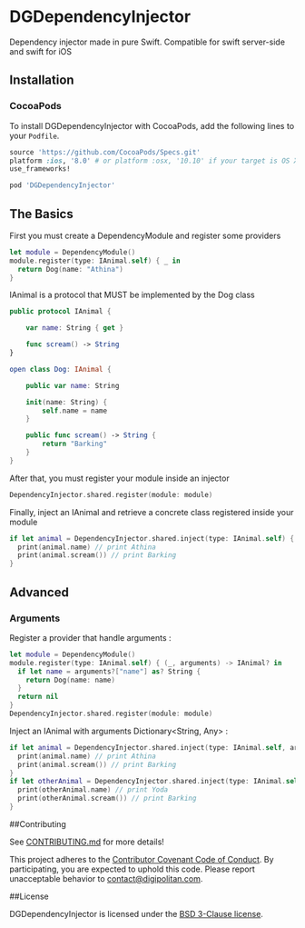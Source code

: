# DGDependencyInjector
Dependency injector made in pure Swift. Compatible for swift server-side and swift for iOS

## Installation

### CocoaPods

To install DGDependencyInjector with CocoaPods, add the following lines to your `Podfile`.

```ruby
source 'https://github.com/CocoaPods/Specs.git'
platform :ios, '8.0' # or platform :osx, '10.10' if your target is OS X.
use_frameworks!

pod 'DGDependencyInjector'
```

## The Basics

First you must create a DependencyModule and register some providers

```swift
let module = DependencyModule()
module.register(type: IAnimal.self) { _ in
  return Dog(name: "Athina")
}
```

IAnimal is a protocol that MUST be implemented by the Dog class

```swift
public protocol IAnimal {

    var name: String { get }

    func scream() -> String
}

open class Dog: IAnimal {

    public var name: String

    init(name: String) {
        self.name = name
    }

    public func scream() -> String {
        return "Barking"
    }
}
```

After that, you must register your module inside an injector

```swift
DependencyInjector.shared.register(module: module)
```

Finally, inject an IAnimal and retrieve a concrete class registered inside your module

```swift
if let animal = DependencyInjector.shared.inject(type: IAnimal.self) {
  print(animal.name) // print Athina
  print(animal.scream()) // print Barking
}
```

## Advanced

### Arguments

Register a provider that handle arguments :

```swift
let module = DependencyModule()
module.register(type: IAnimal.self) { (_, arguments) -> IAnimal? in
  if let name = arguments?["name"] as? String {
    return Dog(name: name)
  }
  return nil
}
DependencyInjector.shared.register(module: module)
```

Inject an IAnimal with arguments Dictionary<String, Any> :

```swift
if let animal = DependencyInjector.shared.inject(type: IAnimal.self, arguments: ["name": "Athina"]) {
  print(animal.name) // print Athina
  print(animal.scream()) // print Barking
}
if let otherAnimal = DependencyInjector.shared.inject(type: IAnimal.self, arguments: ["name": "Yoda"]) {
  print(otherAnimal.name) // print Yoda
  print(otherAnimal.scream()) // print Barking
}
```

##Contributing

See [CONTRIBUTING.md](CONTRIBUTING.md) for more details!

This project adheres to the [Contributor Covenant Code of Conduct](CODE_OF_CONDUCT.md).
By participating, you are expected to uphold this code. Please report
unacceptable behavior to [contact@digipolitan.com](mailto:contact@digipolitan.com).

##License

DGDependencyInjector is licensed under the [BSD 3-Clause license](LICENSE).
